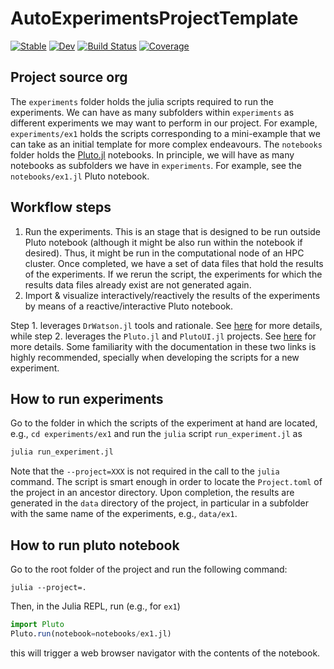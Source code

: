 # AutoExperimentsProjectTemplate

[![Stable](https://img.shields.io/badge/docs-stable-blue.svg)](https://BadiaLab.github.io/AutoExperimentsProjectTemplate.jl/stable/)
[![Dev](https://img.shields.io/badge/docs-dev-blue.svg)](https://BadiaLab.github.io/AutoExperimentsProjectTemplate.jl/dev/)
[![Build Status](https://github.com/BadiaLab/AutoExperimentsProjectTemplate.jl/actions/workflows/CI.yml/badge.svg?branch=main)](https://github.com/BadiaLab/AutoExperimentsProjectTemplate.jl/actions/workflows/CI.yml?query=branch%3Amain)
[![Coverage](https://codecov.io/gh/BadiaLab/AutoExperimentsProjectTemplate.jl/branch/main/graph/badge.svg)](https://codecov.io/gh/BadiaLab/AutoExperimentsProjectTemplate.jl)


## Project source org 

The `experiments` folder holds the julia scripts required to run the 
experiments. We can have as many subfolders within `experiments` as different
experiments we may want to perform in our project. For example, `experiments/ex1` holds
the scripts corresponding to a mini-example that we can take as an initial template
for more complex endeavours. The `notebooks` folder holds the 
[Pluto.jl](https://github.com/fonsp/Pluto.jl) notebooks. In principle, we will have as
many notebooks as subfolders we have in `experiments`.  For example, see the `notebooks/ex1.jl` 
Pluto notebook.

## Workflow steps 

1. Run the experiments. This is an stage that is designed to be 
   run outside Pluto notebook (although it might be also run within 
   the notebook if desired). Thus, it might be run in the computational
   node of an HPC cluster. Once completed, we have a set of data files 
   that hold the results of the experiments. 
   If we rerun the script, the experiments for which the results 
   data files already exist are not generated again. 
2. Import & visualize interactively/reactively the results of 
   the experiments by means of a reactive/interactive Pluto notebook.

Step 1. leverages `DrWatson.jl` tools and rationale. See [here](https://juliadynamics.github.io/DrWatson.jl/dev/workflow/) for more details, while step 2. leverages the `Pluto.jl` and `PlutoUI.jl`  projects. See [here](https://github.com/fonsp/Pluto.jl/wiki) for more details. 
Some familiarity with the documentation in these two links is highly recommended, specially 
when developing the scripts for a new experiment.

## How to run experiments 

Go to the folder in which the scripts of the experiment at hand are located, e.g., 
`cd experiments/ex1` and run the `julia` script `run_experiment.jl` as 

```bash 
julia run_experiment.jl 
```

Note that the `--project=XXX` is not required in the call to the `julia` command. 
The script is smart enough  in order to locate the `Project.toml` of the project in an ancestor directory. Upon completion, the results are generated in the `data` directory 
of the project, in particular in a subfolder with the same name of the experiments, e.g.,
`data/ex1`.

## How to run pluto notebook 

Go to the root folder of the project and run the following command:

```
julia --project=.
``` 

Then, in the Julia REPL, run (e.g., for `ex1`)

```julia
import Pluto 
Pluto.run(notebook=notebooks/ex1.jl) 
```

this will trigger a web browser navigator with the contents of the notebook.


